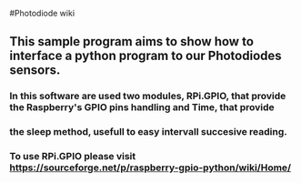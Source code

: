 #Photodiode wiki
## This sample program aims to show how to interface a python program to our Photodiodes sensors.
### In this software are used two modules, RPi.GPIO, that provide the Raspberry's GPIO pins handling and Time, that provide
### the sleep method, usefull to easy intervall succesive reading.

### To use RPi.GPIO please visit https://sourceforge.net/p/raspberry-gpio-python/wiki/Home/ 